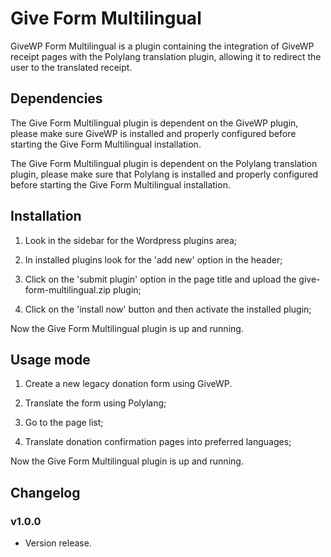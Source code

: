 # Give Form Multilingual

GiveWP Form Multilingual is a plugin containing the integration of GiveWP receipt pages with the Polylang translation plugin, allowing it to redirect the user to the translated receipt.

## Dependencies

The Give Form Multilingual plugin is dependent on the GiveWP plugin, please make sure GiveWP is installed and properly configured before starting the Give Form Multilingual installation.

The Give Form Multilingual plugin is dependent on the Polylang translation plugin, please make sure that Polylang is installed and properly configured before starting the Give Form Multilingual installation.

## Installation

1) Look in the sidebar for the Wordpress plugins area;

2) In installed plugins look for the 'add new' option in the header;

3) Click on the 'submit plugin' option in the page title and upload the give-form-multilingual.zip plugin;

4) Click on the 'install now' button and then activate the installed plugin;

Now the Give Form Multilingual plugin is up and running.

## Usage mode

1) Create a new legacy donation form using GiveWP.

2) Translate the form using Polylang;

3) Go to the page list;

4) Translate donation confirmation pages into preferred languages;

Now the Give Form Multilingual plugin is up and running.

## Changelog

### v1.0.0
- Version release.